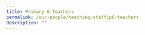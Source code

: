 ```yaml
---
title: Primary 6 Teachers
permalink: /our-people/teaching-staff/p6-teachers
description: ""
---
```

